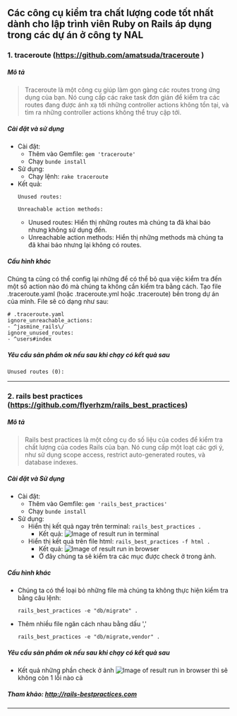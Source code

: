 ## Các công cụ kiểm tra chất lượng code tốt nhất dành cho lập trình viên Ruby on Rails áp dụng trong các dự án ở công ty NAL
### 1. traceroute (https://github.com/amatsuda/traceroute )
##### Mô tả
>  Traceroute là một công cụ giúp làm gọn gàng các routes trong ứng dụng của bạn. Nó cung cấp các rake task đơn giản để kiểm tra các routes đang được ánh xạ tới những controller actions không tồn tại, và tìm ra những controller actions không thể truy cập tới.
##### Cài đặt và sử dụng
- Cài đặt: 
  - Thêm vào Gemfile: ```gem 'traceroute'```
  - Chạy ```bunde install```
- Sử dụng:
  - Chạy lệnh: ```rake traceroute```
- Kết quả:
  ```
  Unused routes:

  Unreachable action methods:

  ```
  - Unused routes: Hiển thị những routes mà chúng ta đã khai báo nhưng không sử dụng đến.
  - Unreachable action methods: Hiển thị những methods mà chúng ta đã khai báo nhưng lại không có routes.
##### Cấu hình khác
Chúng ta cũng có thể config lại những để có thể bỏ qua việc kiểm tra đến một số action nào đó mà chúng ta không cần kiểm tra bằng cách. Tạo file .traceroute.yaml (hoặc .traceroute.yml hoặc .traceroute) bên trong dự án của mình.
File sẽ có dạng như sau:
  ```
  # .traceroute.yaml
  ignore_unreachable_actions:
  - ^jasmine_rails\/
  ignore_unused_routes:
  - ^users#index

  ```

##### Yêu cầu sản phẩm ok nếu sau khi chạy có kết quả sau
  ```
  Unused routes (0):

  ```
  ---------------------
  
### 2. rails best practices (https://github.com/flyerhzm/rails_best_practices)
##### Mô tả
>  Rails best practices là một công cụ đo số liệu của codes để kiểm tra chất lượng của codes Rails của bạn. Nó cung cấp một loạt các gợi ý, như sử dụng scope access, restrict auto-generated routes, và database indexes.
##### Cài đặt và Sử dụng
- Cài đặt: 
  - Thêm vào Gemfile: ```gem 'rails_best_practices'```
  - Chạy ```bunde install```
- Sử dụng:
  - Hiển thị kết quả ngay trên terminal:
  ```rails_best_practices .```
    - Kết quả:
    ![Image of result run in terminal](https://2.pik.vn/20194c705ab3-e3f3-49dd-94a9-b24c68304bca.png)
  - Hiển thị kết quả trên file html:
  ```rails_best_practices -f html .```
    - Kết quả:
    ![Image of result run in browser](https://2.pik.vn/20196ac41a1a-83f5-44d6-a060-d7503eb0fa64.png)
    - Ở đây chúng ta sẽ kiểm tra các mục được check ở trong ảnh.
##### Cấu hình khác
- Chúng ta có thể loại bỏ những file mà chúng ta không thực hiện kiểm tra bằng câu lệnh:
  ```
  rails_best_practices -e "db/migrate" .
  ```
- Thêm nhiều file ngăn cách nhau bằng dấu ','
  ```
  rails_best_practices -e "db/migrate,vendor" .
  ```

##### Yêu cầu sản phẩm ok nếu sau khi chạy có kết quả sau
- Kết quả những phần check ở ảnh
![Image of result run in browser](https://2.pik.vn/20196ac41a1a-83f5-44d6-a060-d7503eb0fa64.png)
thì sẽ không còn 1 lỗi nào cả
##### Tham khảo: http://rails-bestpractices.com
  ---------------------
